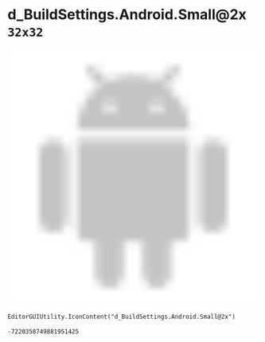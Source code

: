 # d_BuildSettings.Android.Small@2x `32x32`
<img src="/img/d_BuildSettings.Android.Small@2x.png" width=512 height=512>

``` CSharp
EditorGUIUtility.IconContent("d_BuildSettings.Android.Small@2x")
```
```
-7220358749881951425
```
